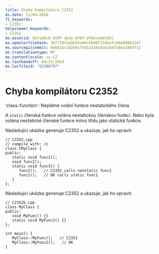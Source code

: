 ```yaml
---
title: Chyba kompilátoru C2352
ms.date: 11/04/2016
f1_keywords:
- C2352
helpviewer_keywords:
- C2352
ms.assetid: 0efad8cb-659f-4b3e-8f6f-9f8ec44d345c
ms.openlocfilehash: 387738faa5b55e60cbb9df2185efcb94098011d7
ms.sourcegitcommit: 0ab61bc3d2b6cfbd52a16c6ab2b97a8ea1864f12
ms.translationtype: MT
ms.contentlocale: cs-CZ
ms.lasthandoff: 04/23/2019
ms.locfileid: "62388797"
---
```

# <a name="compiler-error-c2352"></a>Chyba kompilátoru C2352

'class::function': Neplatné volání funkce nestatického člena

A `static` členská funkce volána nestatickou členskou funkcí. Nebo byla volána nestatické členské funkce mimo třídu jako statická funkce.

Následující ukázka generuje C2352 a ukazuje, jak ho opravit:

```
// C2352.cpp
// compile with: /c
class CMyClass {
public:
   static void func1();
   void func2();
   static void func3() {
      func2();   // C2352 calls nonstatic func2
      func1();   // OK calls static func1
   }
};
```

Následující ukázka generuje C2352 a ukazuje, jak ho opravit:

```
// C2352b.cpp
class MyClass {
public:
   void MyFunc() {}
   static void MyFunc2() {}
};

int main() {
   MyClass::MyFunc();   // C2352
   MyClass::MyFunc2();   // OK
}
```